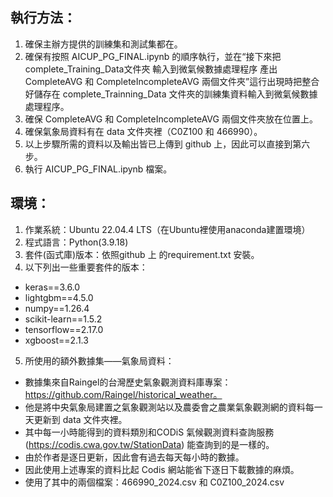 ## 執行方法：
1. 確保主辦方提供的訓練集和測試集都在。
2. 確保有按照 AICUP_PG_FINAL.ipynb 的順序執行，並在“接下來把 complete_Training_Data文件夾 輸入到微氣候數據處理程序 產出 CompleteAVG 和 CompleteIncompleteAVG 兩個文件夾”這行出現時把整合好儲存在 complete_Trainning_Data 文件夾的訓練集資料輸入到微氣候數據處理程序。
3. 確保 CompleteAVG 和 CompleteIncompleteAVG 兩個文件夾放在位置上。
4. 確保氣象局資料有在 data 文件夾裡（C0Z100 和 466990）。
5. 以上步驟所需的資料以及輸出皆已上傳到 github 上，因此可以直接到第六步。
6. 執行 AICUP_PG_FINAL.ipynb 檔案。

## 環境：
1. 作業系統：Ubuntu 22.04.4 LTS（在Ubuntu裡使用anaconda建置環境）
2. 程式語言：Python(3.9.18)
3. 套件(函式庫)版本：依照github 上 的requirement.txt 安裝。
4. 以下列出一些重要套件的版本：
  - keras==3.6.0
  - lightgbm==4.5.0
  - numpy==1.26.4
  - scikit-learn==1.5.2
  - tensorflow==2.17.0
  - xgboost==2.1.3
5. 所使用的額外數據集——氣象局資料：
  -	數據集來自Raingel的台灣歷史氣象觀測資料庫專案：https://github.com/Raingel/historical_weather。
  -	他是將中央氣象局建置之氣象觀測站以及農委會之農業氣象觀測網的資料每一天更新到 data 文件夾裡。
  -	其中每一小時能得到的資料類別和CODiS 氣候觀測資料查詢服務(https://codis.cwa.gov.tw/StationData) 能查詢到的是一樣的。
  -	由於作者是逐日更新，因此會有過去每天每小時的數據。
  -	因此使用上述專案的資料比起 Codis 網站能省下逐日下載數據的麻煩。
  -	使用了其中的兩個檔案：466990_2024.csv 和 C0Z100_2024.csv
